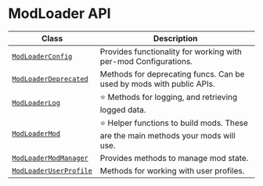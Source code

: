 # ModLoader API

| Class                                             | Description                                                                       |
|---------------------------------------------------|-----------------------------------------------------------------------------------|
| [`ModLoaderConfig`](ModLoaderConfig.md)           | Provides functionality for working with per-mod Configurations.                   |
| [`ModLoaderDeprecated`](ModLoaderDeprecated.md)   | Methods for deprecating funcs. Can be used by mods with public APIs.              |
| [`ModLoaderLog`](ModLoaderLog.md)                 | ⭐ Methods for logging, and retrieving logged data.                               |
| [`ModLoaderMod`](ModLoaderMod.md)                 | ⭐ Helper functions to build mods. These are the main methods your mods will use. |
| [`ModLoaderModManager`](ModLoaderModManager.md)   | Provides methods to manage mod state.                                             |
| [`ModLoaderUserProfile`](ModLoaderUserProfile.md) | Methods for working with user profiles.                                           |
